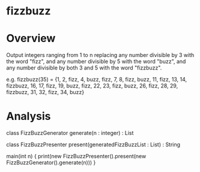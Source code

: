 # fizzbuzz

# Overview

Output integers ranging from 1 to n replacing any number divisible by 3 with the word "fizz", and any number divisible by 5 with the word "buzz", and any number divisible by both 3 and 5 with the word "fizzbuzz".

e.g.
fizzbuzz(35) = {1, 2, fizz, 4, buzz, fizz, 7, 8, fizz, buzz, 11, fizz, 13, 14, fizzbuzz, 16, 17, fizz, 19, buzz, fizz, 22, 23, fizz, buzz, 26, fizz, 28, 29, fizzbuzz, 31, 32, fizz, 34, buzz}

# Analysis

class FizzBuzzGenerator
    generate(n : integer) : List<String>

class FizzBuzzPresenter
    present(generatedFizzBuzzList : List<String>) : String

main(int n) {
    print(new FizzBuzzPresenter().present(new FizzBuzzGenerator().generate(n)))
}

